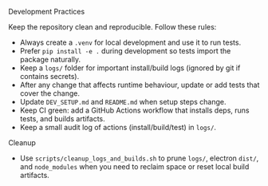Development Practices

Keep the repository clean and reproducible. Follow these rules:

- Always create a `.venv` for local development and use it to run tests.
- Prefer `pip install -e .` during development so tests import the package naturally.
- Keep a `logs/` folder for important install/build logs (ignored by git if contains secrets).
- After any change that affects runtime behaviour, update or add tests that cover the change.
- Update `DEV_SETUP.md` and `README.md` when setup steps change.
- Keep CI green: add a GitHub Actions workflow that installs deps, runs tests, and builds artifacts.
- Keep a small audit log of actions (install/build/test) in `logs/`.

Cleanup
- Use `scripts/cleanup_logs_and_builds.sh` to prune `logs/`, electron `dist/`, and `node_modules` when you need to reclaim space or reset local build artifacts.

